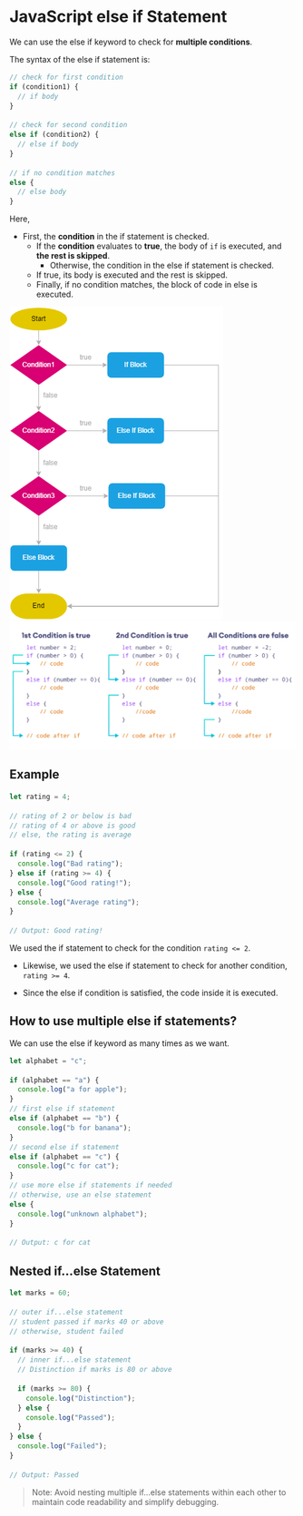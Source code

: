 # JavaScript else if Statement

We can use the else if keyword to check for **multiple conditions**.

The syntax of the else if statement is:

```js
// check for first condition
if (condition1) {
  // if body
}

// check for second condition
else if (condition2) {
  // else if body
}

// if no condition matches
else {
  // else body
}
```

Here,

- First, the **condition** in the if statement is checked.
  - If the **condition** evaluates to **true**, the body of `if` is executed, and **the rest is skipped**.
    - Otherwise, the condition in the else if statement is checked.
  - If true, its body is executed and the rest is skipped.
  - Finally, if no condition matches, the block of code in else is executed.

<div >
  <img src="../000_images/else_if.png" style="margin: 0px auto;background-color: white"/>
</div>

<div >
  <img src="../000_images/else_if_2.png" style="margin: 0px auto;background-color: white"/>
</div>

## Example

```js
let rating = 4;

// rating of 2 or below is bad
// rating of 4 or above is good
// else, the rating is average

if (rating <= 2) {
  console.log("Bad rating");
} else if (rating >= 4) {
  console.log("Good rating!");
} else {
  console.log("Average rating");
}

// Output: Good rating!
```

We used the if statement to check for the condition `rating <= 2`.

- Likewise, we used the else if statement to check for another condition, `rating >= 4`.

- Since the else if condition is satisfied, the code inside it is executed.

## How to use multiple else if statements?

We can use the else if keyword as many times as we want.

```js
let alphabet = "c";

if (alphabet == "a") {
  console.log("a for apple");
}
// first else if statement
else if (alphabet == "b") {
  console.log("b for banana");
}
// second else if statement
else if (alphabet == "c") {
  console.log("c for cat");
}
// use more else if statements if needed
// otherwise, use an else statement
else {
  console.log("unknown alphabet");
}

// Output: c for cat
```

## Nested if...else Statement

```js
let marks = 60;

// outer if...else statement
// student passed if marks 40 or above
// otherwise, student failed

if (marks >= 40) {
  // inner if...else statement
  // Distinction if marks is 80 or above

  if (marks >= 80) {
    console.log("Distinction");
  } else {
    console.log("Passed");
  }
} else {
  console.log("Failed");
}

// Output: Passed
```

> Note: Avoid nesting multiple if…else statements within each other to maintain code readability and simplify debugging.
